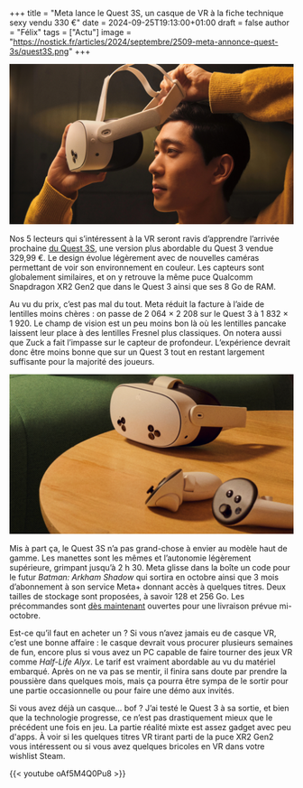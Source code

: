 +++
title = "Meta lance le Quest 3S, un casque de VR à la fiche technique sexy vendu 330 €"
date = 2024-09-25T19:13:00+01:00
draft = false
author = "Félix"
tags = ["Actu"]
image = "https://nostick.fr/articles/2024/septembre/2509-meta-annonce-quest-3s/quest3S.png"
+++

![Le Quest 3S](quest3S.png "C’est parti pour une bonne séance de roleplay sur VR Chat") 

Nos 5 lecteurs qui s’intéressent à la VR seront ravis d’apprendre l’arrivée prochaine [du Quest 3S](https://www.meta.com/fr/quest/quest-3s/), une version plus abordable du Quest 3 vendue 329,99 €. Le design évolue légèrement avec de nouvelles caméras permettant de voir son environnement en couleur. Les capteurs sont globalement similaires, et on y retrouve la même puce Qualcomm Snapdragon XR2 Gen2 que dans le Quest 3 ainsi que ses 8 Go de RAM. 

Au vu du prix, c’est pas mal du tout. Meta réduit la facture à l’aide de lentilles moins chères : on passe de 2 064 × 2 208 sur le Quest 3 à 1 832 × 1 920. Le champ de vision est un peu moins bon là où les lentilles pancake laissent leur place à des lentilles Fresnel plus classiques. On notera aussi que Zuck a fait l’impasse sur le capteur de profondeur. L’expérience devrait donc être moins bonne que sur un Quest 3 tout en restant largement suffisante pour la majorité des joueurs.

![Le Quest 3S](quest3SX.png) 

Mis à part ça, le Quest 3S n’a pas grand-chose à envier au modèle haut de gamme. Les manettes sont les mêmes et l’autonomie légèrement supérieure, grimpant jusqu’à 2 h 30. Meta glisse dans la boîte un code pour le futur *Batman: Arkham Shadow* qui sortira en octobre ainsi que 3 mois d’abonnement à son service Meta+ donnant accès à quelques titres. Deux tailles de stockage sont proposées, à savoir 128 et 256 Go. Les précommandes sont [dès maintenant](https://www.meta.com/fr/quest/quest-3s/) ouvertes pour une livraison prévue mi-octobre.

Est-ce qu’il faut en acheter un ? Si vous n’avez jamais eu de casque VR, c’est une bonne affaire : le casque devrait vous procurer plusieurs semaines de fun, encore plus si vous avez un PC capable de faire tourner des jeux VR comme *Half-Life Alyx*. Le tarif est vraiment abordable au vu du matériel embarqué. Après on ne va pas se mentir, il finira sans doute par prendre la poussière dans quelques mois, mais ça pourra être sympa de le sortir pour une partie occasionnelle ou pour faire une démo aux invités. 

Si vous avez déjà un casque… bof ? J’ai testé le Quest 3 à sa sortie, et bien que la technologie progresse, ce n’est pas drastiquement mieux que le précédent une fois en jeu. La partie réalité mixte est assez gadget avec peu d'apps. À voir si les quelques titres VR tirant parti de la puce XR2 Gen2 vous intéressent ou si vous avez quelques bricoles en VR dans votre wishlist Steam.

{{< youtube oAf5M4Q0Pu8 >}} 